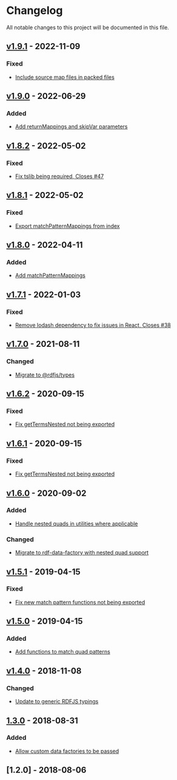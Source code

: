 # Changelog
All notable changes to this project will be documented in this file.

<a name="v1.9.1"></a>
## [v1.9.1](https://github.com/rubensworks/rdf-terms.js/compare/v1.9.0...v1.9.1) - 2022-11-09

### Fixed
* [Include source map files in packed files](https://github.com/rubensworks/rdf-terms.js/commit/e2f40e7eba41d57e5ce8193ca9eeb24c8357c925)

<a name="v1.9.0"></a>
## [v1.9.0](https://github.com/rubensworks/rdf-terms.js/compare/v1.8.2...v1.9.0) - 2022-06-29

### Added
* [Add returnMappings and skipVar parameters](https://github.com/rubensworks/rdf-terms.js/commit/8775f372484979ee5b2948dfe555d4327d55770e)

<a name="v1.8.2"></a>
## [v1.8.2](https://github.com/rubensworks/rdf-terms.js/compare/v1.8.1...v1.8.2) - 2022-05-02

### Fixed
* [Fix tslib being required, Closes #47](https://github.com/rubensworks/rdf-terms.js/commit/7b082d9483bcfa4bbb8f1cf8e6e2855b0963186a)

<a name="v1.8.1"></a>
## [v1.8.1](https://github.com/rubensworks/rdf-terms.js/compare/v1.8.0...v1.8.1) - 2022-05-02

### Fixed
* [Export matchPatternMappings from index](https://github.com/rubensworks/rdf-terms.js/commit/0ac59444923b0758e1058f1946a9ddcb46d4fc49)

<a name="v1.8.0"></a>
## [v1.8.0](https://github.com/rubensworks/rdf-terms.js/compare/v1.7.1...v1.8.0) - 2022-04-11

### Added
* [Add matchPatternMappings](https://github.com/rubensworks/rdf-terms.js/commit/9010ea658a4b973b51ec5474809db7de610f9da1)

<a name="v1.7.1"></a>
## [v1.7.1](https://github.com/rubensworks/rdf-terms.js/compare/v1.7.0...v1.7.1) - 2022-01-03

### Fixed
* [Remove lodash dependency to fix issues in React, Closes #38](https://github.com/rubensworks/rdf-terms.js/commit/804b33d0b34dcc93bd7df59c91ce3fbf77d68675)

<a name="v1.7.0"></a>
## [v1.7.0](https://github.com/rubensworks/rdf-terms.js/compare/v1.6.2...v1.7.0) - 2021-08-11

### Changed
* [Migrate to @rdfjs/types](https://github.com/rubensworks/rdf-terms.js/commit/a6b179aca6e6d55ec981909ad77e630ba505352d)

<a name="v1.6.2"></a>
## [v1.6.2](https://github.com/rubensworks/rdf-terms.js/compare/v1.6.1...v1.6.2) - 2020-09-15

### Fixed
* [Fix getTermsNested not being exported](https://github.com/rubensworks/rdf-terms.js/commit/35ef1c088fa2889d254f827a791b1e36c388034c)

<a name="v1.6.1"></a>
## [v1.6.1](https://github.com/rubensworks/rdf-terms.js/compare/v1.6.0...v1.6.1) - 2020-09-15

### Fixed
* [Fix getTermsNested not being exported](https://github.com/rubensworks/rdf-terms.js/commit/2d29484feb127157e5e3135ff91c5fdb35d1229e)

<a name="v1.6.0"></a>
## [v1.6.0](https://github.com/rubensworks/rdf-terms.js/compare/v1.5.1...v1.6.0) - 2020-09-02

### Added
* [Handle nested quads in utilities where applicable](https://github.com/rubensworks/rdf-terms.js/commit/4aca5bb185dde6cf8ddc85637a411f68ec1ea697)

### Changed
* [Migrate to rdf-data-factory with nested quad support](https://github.com/rubensworks/rdf-terms.js/commit/81c70f53f41c1993a9746b94e84a5ea52855c89d)

<a name="v1.5.1"></a>
## [v1.5.1](https://github.com/rubensworks/rdf-terms.js/compare/v1.5.0...v1.5.1) - 2019-04-15

### Fixed
* [Fix new match pattern functions not being exported](https://github.com/rubensworks/rdf-terms.js/commit/9db5da034d22e50f58ce5ab12b5bce61aef30020)

<a name="v1.5.0"></a>
## [v1.5.0](https://github.com/rubensworks/rdf-terms.js/compare/v1.4.0...v1.5.0) - 2019-04-15

### Added
* [Add functions to match quad patterns](https://github.com/rubensworks/rdf-terms.js/commit/dc129a81a16a31aa653efee97e2318d763c37874)

<a name="v1.4.0"></a>
## [v1.4.0](https://github.com/rubensworks/rdf-terms.js/compare/v1.3.0...v1.4.0) - 2018-11-08

### Changed
* [Update to generic RDFJS typings](https://github.com/rubensworks/rdf-terms.js/commit/1dd69194193c272d517bce9aa093b63ee77eab6d)

<a name="1.3.0"></a>
## [1.3.0](https://github.com/rubensworks/rdf-terms.js/compare/v1.2.0...v1.3.0) - 2018-08-31

### Added
- [Allow custom data factories to be passed](https://github.com/rubensworks/rdf-terms.js/commit/d787ff9792e65757006448bb1bd736c970ce73a8)

<a name="1.2.0"></a>
## [1.2.0] - 2018-08-06
